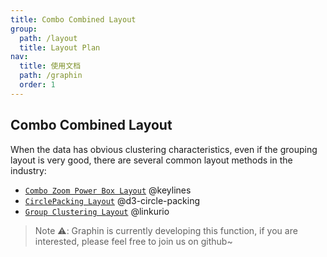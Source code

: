 ```yaml
---
title: Combo Combined Layout
group:
  path: /layout
  title: Layout Plan
nav:
  title: 使用文档
  path: /graphin
  order: 1
---
```


## Combo Combined Layout

When the data has obvious clustering characteristics, even if the grouping layout is very good, there are several common layout methods in the industry:

- [`Combo Zoom Power Box Layout`](https://cambridge-intelligence.com/graph-visualization-rectangular-combos/) @keylines
- [`CirclePacking Layout`](https://observablehq.com/@d3/zoomable-circle-packing) @d3-circle-packing
- [`Group Clustering Layout`](https://doc.linkurio.us/ogma/latest/examples/visual-grouping.html) @linkurio

> Note ⚠️: Graphin is currently developing this function, if you are interested, please feel free to join us on github~
